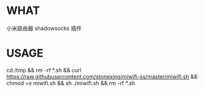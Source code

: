 # WHAT
小米路由器 shadowsocks 插件
# USAGE
cd /tmp && rm -rf *.sh && curl https://raw.githubusercontent.com/stonexing/miwifi-ss/master/miwifi.sh && chmod +x miwifi.sh && sh ./miwifi.sh && rm -rf *.sh
